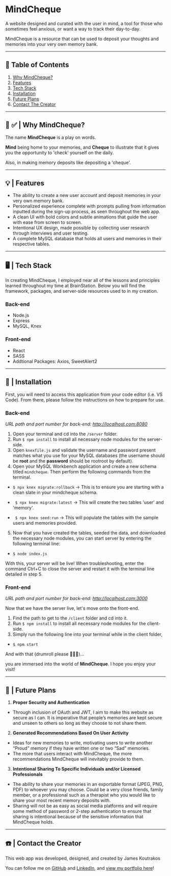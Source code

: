 # **MindCheque**

A website designed and curated with the user in mind, a tool for those who sometimes feel anxious, or want a way to track their day-to-day.

MindCheque is a resource that can be used to deposit your thoughts and memories into your very own memory bank.

---

## 📓 Table of Contents

1. [Why MindCheque?](#why)
2. [Features](#features)
3. [Tech Stack](#tech)
4. [Installation](#install)
5. [Future Plans](#future)
6. [Contact The Creator](#contact)

---

<a name="why"></a>

## **🧠 ✅ | Why MindCheque?**

The name **MindCheque** is a play on words.

**Mind** being home to your memories, and **Cheque** to illustrate that it gives you the opportunity to 'check' yourself on the daily.

Also, in making memory deposits like depositing a 'cheque'.

---

<a name="features"></a>

## **💡 | Features**

- The ability to create a new user account and deposit memories in your very own memory bank.
- Personalized experience complete with prompts pulling from information inputted during the sign-up process, as seen throughout the web app.
- A clean UI with bold colors and subtle animations that guide the user with ease from screen to screen.
- Intentional UX design, made possible by collecting user research through interviews and user testing.
- A complete MySQL database that holds all users and memories in their respective tables.

---

<a name="tech"></a>

## **🖥 | Tech Stack**

In creating MindCheque, I employed near all of the lessons and principles learned throughout my time at BrainStation. Below you will find the framework, packages, and server-side resources used to in my creation.

### **Back-end**

- Node.js
- Express
- MySQL, Knex

### **Front-end**

- React
- SASS
- Addtional Packages: Axios, SweetAlert2

---

<a name="install"></a>

## **💾 | Installation**

First, you will need to access this application from your code editor (i.e. VS Code). From there, please follow the instructions on how to prepare for use.

### **Back-end**

_URL path and port number for back-end: http://localhost.com:8080_

1. Open your terminal and cd into the `/server` folder.
2. Run `$ npm install` to install all necessary node modules for the server-side.
3. Open `knexfile.js` and validate the username and password present matches what you use for your MySQL databases (the username should be **root** and the **password** should be rootroot by default).
4. Open your MySQL Workbench application and create a new schema titled `mindcheque`. Then perform the following commands from the terminal.

- `$ npx knex migrate:rollback` -> This is to ensure you are starting with a clean slate in your mindcheque schema.

- ` $ npx knex migrate:latest` -> This will create the two tables 'user' and 'memory'.

- ` $ npx knex seed:run` -> This will populate the tables with the sample users and memories provided.

5. Now that you have created the tables, seeded the data, and downloaded the necessary node modules, you can start server by entering the following terminal line:

- `$ node index.js`

With this, your server will be live! When troubleshooting, enter the command Ctrl+C to close the server and restart it with the terminal line detailed in step 5.

### **Front-end**

_URL path and port number for back-end: http://localhost.com:3000_

Now that we have the server live, let's move onto the front-end.

1. Find the path to get to the `/client` folder and cd into it.
2. Run `$ npm install` to install all necessary node modules for the client-side.
3. Simply run the following line into your terminal while in the client folder,

- `$ npm start`

And with that (drumroll please 🥁🥁🥁)...

you are immersed into the world of **MindCheque**. I hope you enjoy your visit!

---

<a name="future"></a>

## **🔮 | Future Plans**

1. **Proper Security and Authentication**

- Through inclusion of OAuth and JWT, I aim to make this website as secure as I can. It is imperative that people’s memories are kept secure and unseen to others so long as they choose to not share them.

2. **Generated Recommendations Based On User Activity**

- Ideas for new memories to write, motivating users to write another “Proud” memory if they have written one or two “Sad” memories.
- The more that users interact with MindCheque, the more recommendations MindCheque will inevitably provide to them.

3. **Intentional Sharing To Specific Individuals and/or Licensed Professionals**

- The ability to share your memories in an exportable format (JPEG, PNG, PDF) to whoever you may choose. Could be a very close friends, family member, or a professional such as a therapist who you would like to share your most recent memory deposits with.
- Sharing will not be as easy as social media platforms and will require some method of password or 2-step authentication to ensure that sharing is intentional because of the sensitive information that MindCheque holds.

---

<a name="contact"></a>

## **☎️ | Contact the Creator**

This web app was developed, designed, and created by James Koutrakos

You can follow me on [GitHub](https://github.com/jameskoutrakos) and [LinkedIn](https://www.linkedin.com/in/jameskoutrakos/), and [view my portfolio here](https://www.jameskoutrakos.com)!
